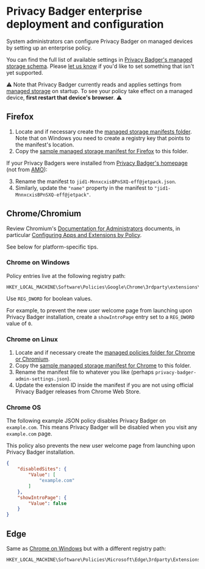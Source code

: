 # Privacy Badger enterprise deployment and configuration

System administrators can configure Privacy Badger on managed devices by setting up an enterprise policy.

You can find the full list of available settings in [Privacy Badger's managed storage schema](/src/data/schema.json). Please [let us know](https://privacybadger.org/#I-found-a-bug%21-What-do-I-do-now) if you'd like to set something that isn't yet supported.

:warning: Note that Privacy Badger currently reads and applies settings from [managed storage](https://developer.mozilla.org/en-US/docs/Mozilla/Add-ons/WebExtensions/API/storage/managed) on startup. To see your policy take effect on a managed device, **first restart that device's browser**. :warning:


## Firefox

1. Locate and if necessary create the [managed storage manifests folder](https://developer.mozilla.org/en-US/docs/Mozilla/Add-ons/WebExtensions/Native_manifests#Manifest_location). Note that on Windows you need to create a registry key that points to the manifest's location.
2. Copy the [sample managed storage manifest for Firefox](/doc/jid1-MnnxcxisBPnSXQ@jetpack.json) to this folder.

If your Privacy Badgers were installed from [Privacy Badger's homepage](https://privacybadger.org) (not from [AMO](https://addons.mozilla.org/en-US/firefox/addon/privacy-badger17/)):

3. Rename the manifest to `jid1-MnnxcxisBPnSXQ-eff@jetpack.json`.
4. Similarly, update the `"name"` property in the manifest to `"jid1-MnnxcxisBPnSXQ-eff@jetpack"`.


## Chrome/Chromium

Review Chromium's [Documentation for Administrators](https://www.chromium.org/administrators/) documents, in particular [Configuring Apps and Extensions by Policy](http://www.chromium.org/administrators/configuring-policy-for-extensions).

See below for platform-specific tips.

### Chrome on Windows

Policy entries live at the following registry path:

```
HKEY_LOCAL_MACHINE\Software\Policies\Google\Chrome\3rdparty\extensions\pkehgijcmpdhfbdbbnkijodmdjhbjlgp\policy
```

Use `REG_DWORD` for boolean values.

For example, to prevent the new user welcome page from launching upon Privacy Badger installation, create a `showIntroPage` entry set to a `REG_DWORD` value of `0`.


### Chrome on Linux

1. Locate and if necessary create the [managed policies folder for Chrome or Chromium](http://www.chromium.org/administrators/configuring-policy-for-extensions).
2. Copy the [sample managed storage manifest for Chrome](/doc/sample-managed-storage-manifest-chrome.json) to this folder.
3. Rename the manifest file to whatever you like (perhaps `privacy-badger-admin-settings.json`).
4. Update the extension ID inside the manifest if you are not using official Privacy Badger releases from Chrome Web Store.

### Chrome OS

The following example JSON policy disables Privacy Badger on `example.com`. This means Privacy Badger will be disabled when you visit any `example.com` page.

This policy also prevents the new user welcome page from launching upon Privacy Badger installation.

```json
{
    "disabledSites": {
        "Value": [
            "example.com"
        ]
    },
    "showIntroPage": {
        "Value": false
    }
}
```


## Edge

Same as [Chrome on Windows](#chrome-on-windows) but with a different registry path:

```
HKEY_LOCAL_MACHINE\Software\Policies\Microsoft\Edge\3rdparty\Extensions\mkejgcgkdlddbggjhhflekkondicpnop\policy
```
